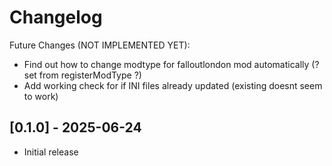 # Changelog

Future Changes (NOT IMPLEMENTED YET):

- Find out how to change modtype for falloutlondon mod automatically (? set from registerModType ?)
- Add working check for if INI files already updated (existing doesnt seem to work)

## [0.1.0] - 2025-06-24

- Initial release
